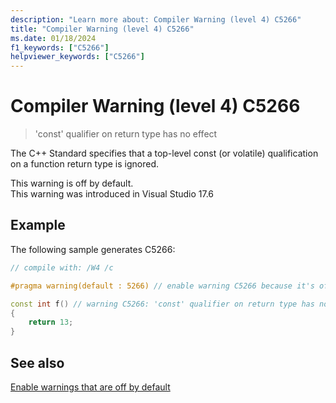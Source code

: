 ```yaml
---
description: "Learn more about: Compiler Warning (level 4) C5266"
title: "Compiler Warning (level 4) C5266"
ms.date: 01/18/2024
f1_keywords: ["C5266"]
helpviewer_keywords: ["C5266"]
---
```

# Compiler Warning (level 4) C5266

> 'const' qualifier on return type has no effect

The C++ Standard specifies that a top-level const (or volatile) qualification on a function return type is ignored.

This warning is off by default.\
This warning was introduced in Visual Studio 17.6

## Example

The following sample generates C5266:

```cpp
// compile with: /W4 /c

#pragma warning(default : 5266) // enable warning C5266 because it's off by default (or compile with /W45266)

const int f() // warning C5266: 'const' qualifier on return type has no effect
{
    return 13;
}
```

## See also

[Enable warnings that are off by default](..\preprocessor\compiler-warnings-that-are-off-by-default.md)